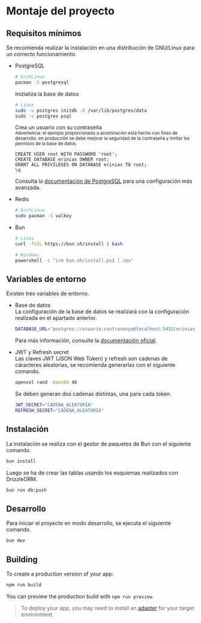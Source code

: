 # Montaje del proyecto

## Requisitos mínimos

Se recomienda realizar la instalación en una distribución de GNU/Linux para un correcto funcionamiento.

- PostgreSQL

  ```bash
  # ArchLinux
  pacman -S postgresql
  ```

  Inizializa la base de datos

  ```bash
  # Linux
  sudo -u postgres initdb -D /var/lib/postgres/data
  sudo -u postgres psql
  ```

  Crea un usuario con su contraseña<br />
  <small>Advertencia: el ejemplo proporcionado a acontinución está hecho con fines de desarrollo, en producción se debe mejorar la seguridad de la contraseña y limitar los permisos de la base de datos.</small>

  ```postgresql
  CREATE USER root WITH PASSWORD 'root';
  CREATE DATABASE erinias OWNER root;
  GRANT ALL PRIVILEGES ON DATABASE erinias TO root;
  \q
  ```

  Consulta la [documentación de PostgreSQL](https://www.postgresql.org/docs/) para una configuración más avanzada.

- Redis
  ```bash
  # ArchLinux
  sudo pacman -S valkey
  ```
- Bun

  ```bash
  # Linux
  curl -fsSL https://bun.sh/install | bash

  # Windows
  powershell -c "irm bun.sh/install.ps1 | iex"
  ```

## Variables de entorno

Existen tres variables de entorno.

- Base de datos<br />
  La configuración de la base de datos se realizará con la configuración realizada en el apartado anterior.

  ```bash
  DATABASE_URL="postgres://usuario:contrasenya@localhost:5432/erinias"
  ```

  Para más información, consulte la [documentación oficial](https://www.npgsql.org/doc/connection-string-parameters.html).

- JWT y Refresh secret <br />
  Las claves JWT (JSON Web Token) y refresh son cadenas de cáracteres aleatorias, se recomienda generarlas con el siguiente comando.
  ```bash
  openssl rand -base64 48
  ```
  Se deben generan dos cadenas distintas, una para cada token.
  ```bash
  JWT_SECRET="CADENA_ALEATORIA"
  REFRESH_SECRET="CADENA_ALEATORIA"
  ```

## Instalación

La instalación se realiza con el gestor de paquetes de Bun con el siguiente comando.

```bash
bun install
```

Luego se ha de crear las tablas usando los esquiemas realizados con DrizzleORM.

```bash
bun run db:push
```

## Desarrollo

Para iniciar el proyecto en modo desarrollo, se ejecuta el siguiente comando.

```bash
bun dev
```

## Building

To create a production version of your app:

```bash
npm run build
```

You can preview the production build with `npm run preview`.

> To deploy your app, you may need to install an [adapter](https://svelte.dev/docs/kit/adapters) for your target environment.
